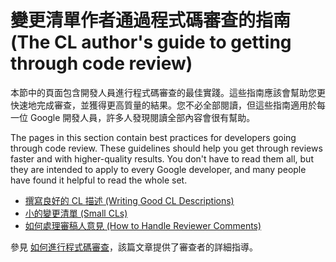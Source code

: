 # 變更清單作者通過程式碼審查的指南 (The CL author's guide to getting through code review)

本節中的頁面包含開發人員進行程式碼審查的最佳實踐。這些指南應該會幫助您更快速地完成審查，並獲得更高質量的結果。您不必全部閱讀，但這些指南適用於每一位 Google 開發人員，許多人發現閱讀全部內容會很有幫助。

The pages in this section contain best practices for developers going through code review. These guidelines should help you get through reviews faster and with higher-quality results. You don't have to read them all, but they are intended to apply to every Google developer, and many people have found it helpful to read the whole set.

- [撰寫良好的 CL 描述 (Writing Good CL Descriptions)](cl-descriptions.md)
- [小的變更清單 (Small CLs)](small-cls.md)
- [如何處理審稿人意見 (How to Handle Reviewer Comments)](handling-comments.md)

參見 [如何進行程式碼審查](../reviewer/index.md)，該篇文章提供了審查者的詳細指導。
